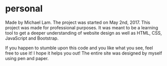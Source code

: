 # personal
Made by Michael Lam. The project was started on May 2nd, 2017.
This project was made for professional purposes. It was meant
to be a learning tool to get a deeper understanding of website
design as well as HTML, CSS, JavaScript and Bootstrap.

If you happen to stumble upon this code and you like what you
see, feel free to use it! I hope it helps you out! The entire site was designed by myself using pen and paper.

